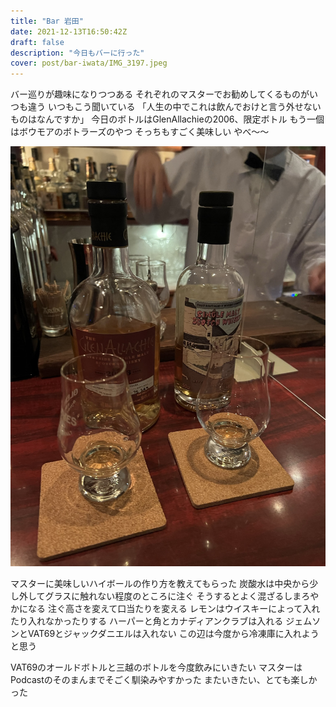```yaml
---
title: "Bar 岩田"
date: 2021-12-13T16:50:42Z
draft: false
description: "今日もバーに行った"
cover: post/bar-iwata/IMG_3197.jpeg
---
```


バー巡りが趣味になりつつある
それぞれのマスターでお勧めしてくるものがいつも違う
いつもこう聞いている
「人生の中でこれは飲んでおけと言う外せないものはなんですか」
今日のボトルはGlenAllachieの2006、限定ボトル
もう一個はボウモアのボトラーズのやつ
そっちもすごく美味しい
やべ〜〜

![sake](./5DBBB7FA-4508-4CD4-93D3-24A77CD49EB6_1_105_c.jpeg)

マスターに美味しいハイボールの作り方を教えてもらった
炭酸水は中央から少し外してグラスに触れない程度のところに注ぐ
そうするとよく混ざるしまろやかになる
注ぐ高さを変えて口当たりを変える
レモンはウイスキーによって入れたり入れなかったりする
ハーパーと角とカナディアンクラブは入れる
ジェムソンとVAT69とジャックダニエルは入れない
この辺は今度から冷凍庫に入れようと思う

VAT69のオールドボトルと三越のボトルを今度飲みにいきたい
マスターはPodcastのそのまんまでそごく馴染みやすかった
またいきたい、とても楽しかった
